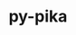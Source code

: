 ---
title: "py-pika"
layout: cache
categories: [package, develop-2024-02-11]
meta: {"versions": ["0.13.0"], "compilers": ["gcc@=11.4.0", "gcc@=9.4.0", "oneapi@=2024.0.0"], "oss": ["ubuntu20.04", "ubuntu22.04"], "platforms": ["linux"], "targets": ["neoverse_v1", "neoverse_v2", "ppc64le", "x86_64_v3"], "stacks": ["e4s", "e4s-neoverse-v2", "e4s-neoverse_v1", "e4s-oneapi", "e4s-power", "root"], "num_specs": 5, "num_specs_by_stack": {"root": 5, "e4s-neoverse_v1": 1, "e4s-power": 1, "e4s": 1, "e4s-neoverse-v2": 1, "e4s-oneapi": 1}}
spec_details: [{"hash": "cqfzgvydy6bjkgro6piwinpzayar76gt", "compiler": "gcc@=11.4.0", "versions": ["0.13.0"], "os": "ubuntu20.04", "platform": "linux", "target": "neoverse_v1", "variants": ["build_system=python_pip", "~gevent", "~tornado", "~twisted"], "stacks": ["root", "e4s-neoverse_v1"], "size": "-", "tarball": "https://binaries.spack.io/releases/develop-2024-02-11/build_cache/linux-ubuntu20.04-neoverse_v1/gcc-11.4.0/py-pika-0.13.0/linux-ubuntu20.04-neoverse_v1-gcc-11.4.0-py-pika-0.13.0-cqfzgvydy6bjkgro6piwinpzayar76gt.spack"}, {"hash": "dzrsj3saxnmtwcaearblw3gxbdbtrh7i", "compiler": "gcc@=9.4.0", "versions": ["0.13.0"], "os": "ubuntu20.04", "platform": "linux", "target": "ppc64le", "variants": ["build_system=python_pip", "~gevent", "~tornado", "~twisted"], "stacks": ["root", "e4s-power"], "size": "-", "tarball": "https://binaries.spack.io/releases/develop-2024-02-11/build_cache/linux-ubuntu20.04-ppc64le/gcc-9.4.0/py-pika-0.13.0/linux-ubuntu20.04-ppc64le-gcc-9.4.0-py-pika-0.13.0-dzrsj3saxnmtwcaearblw3gxbdbtrh7i.spack"}, {"hash": "psbewit2bzd5p6jfu24cq5c32nhjkrak", "compiler": "gcc@=11.4.0", "versions": ["0.13.0"], "os": "ubuntu20.04", "platform": "linux", "target": "x86_64_v3", "variants": ["build_system=python_pip", "~gevent", "~tornado", "~twisted"], "stacks": ["e4s", "root"], "size": "-", "tarball": "https://binaries.spack.io/releases/develop-2024-02-11/build_cache/linux-ubuntu20.04-x86_64_v3/gcc-11.4.0/py-pika-0.13.0/linux-ubuntu20.04-x86_64_v3-gcc-11.4.0-py-pika-0.13.0-psbewit2bzd5p6jfu24cq5c32nhjkrak.spack"}, {"hash": "eui3mrhip4akha5ypsqtxkgtxgqbyyie", "compiler": "gcc@=11.4.0", "versions": ["0.13.0"], "os": "ubuntu22.04", "platform": "linux", "target": "neoverse_v2", "variants": ["build_system=python_pip", "~gevent", "~tornado", "~twisted"], "stacks": ["root", "e4s-neoverse-v2"], "size": "-", "tarball": "https://binaries.spack.io/releases/develop-2024-02-11/build_cache/linux-ubuntu22.04-neoverse_v2/gcc-11.4.0/py-pika-0.13.0/linux-ubuntu22.04-neoverse_v2-gcc-11.4.0-py-pika-0.13.0-eui3mrhip4akha5ypsqtxkgtxgqbyyie.spack"}, {"hash": "uktlvbeb7ouysfqjcuj2n2edqp6dcqrq", "compiler": "oneapi@=2024.0.0", "versions": ["0.13.0"], "os": "ubuntu22.04", "platform": "linux", "target": "x86_64_v3", "variants": ["build_system=python_pip", "~gevent", "~tornado", "~twisted"], "stacks": ["e4s-oneapi", "root"], "size": "-", "tarball": "https://binaries.spack.io/releases/develop-2024-02-11/build_cache/linux-ubuntu22.04-x86_64_v3/oneapi-2024.0.0/py-pika-0.13.0/linux-ubuntu22.04-x86_64_v3-oneapi-2024.0.0-py-pika-0.13.0-uktlvbeb7ouysfqjcuj2n2edqp6dcqrq.spack"}]
---